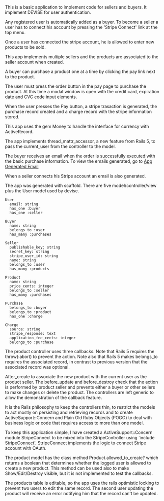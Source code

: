 

This is a basic application to implement code for sellers and buyers.
It implement DEVISE for user authentication. 

Any registered user is automatically added as a buyer. To become a seller
a user has to connect his account by pressing the 'Stripe Connect' link at the top menu.

Once a user has connected the stripe account, he is allowed to enter new products to be sold.

This app implements multiple sellers and the products are associated to the seller account when created.

A buyer can purchase a product one at a time by clicking the pay link next to the product.

The user must press the order button in the pay page to purchase the product. At this time a modal window is open with the credit card, expiration date and CVC code input elements.

When the user presses the Pay button, a stripe trasaction is generated, the purchase record created and a charge record with the stripe information stored.

This app uses the gem Money to handle the interface for currency with ActiveRecord.

The app implements thread_mattr_accessor, a new feature from Rails 5, to pass the current_user from the controller to the model.

The buyer receives an email when the order is successfully executed with the basic purchase information. To view the emails generated, go to [App Generated Email](http://173.66.176.122:1080/ "Mail")

When a seller connects his Stripe account an email is also generated.

The app was generated with scaffold. There are five model/controller/view plus the User model used by devise.

```
User
  email: string
  has_one :buyer
  has_one :seller

Buyer
  name: string
  belongs_to :user
  has_many :purchases

Seller
  publishable_key: string
  secret_key: string
  stripe_user_id: string
  name: string
  belongs_to :user
  has_many :products

Product
  name: string
  price_cents: integer
  belongs_to :seller
  has_many :purchases

Purchase
  belongs_to :buyer
  belongs_to :product
  has_one :charge

Charge
  source: string
  stripe_response: text
  application_fee_cents: integer
  belongs_to :purchase
```

The product controller uses three callbacks. Note that Rails 5 requires the throw(:abort) to
prevent the action. Note also that Rails 5 makes belongs_to requires the associated record, in
contrast to previous version that the associated record was optional.

After_create to associate the new product with the current user as the product seller. The before_update and before_destroy check that the action is performed by product seller and prevents either a buyer or other sellers to make changes or delete the product.
The controllers are left generic to allow the demonstration of the callback feature. 

It is the Rails philosophy to keep the controllers thin, to restrict the models to act mostly
on persisting and retrieving records and to create ActiveSupport::Concern and Plain Old Ruby Objects (POGO) to deal
with business logic or code that requires access to more than one model.

To keep this application simple, I have created a ActiveSupport::Concern module StripeConnect to be mixed into the 
StripeController using 'include StripeConnect'. StripeConnect implements the logic to connect Stripe account
with OAuth.

The product model has the class method Product.allowed_to_create? which returns a boolean 
that determines whether the logged user is allowed to create a new product. This method
can be used also to make Show/Edit/Destroy visible, but it is not implemented to test the
callbacks.

The products table is editable, so the app uses the rails optimistic locking to prevent two users
to edit the same record. The second user updating the product will receive an error notifying him
that the record can't be updated.
